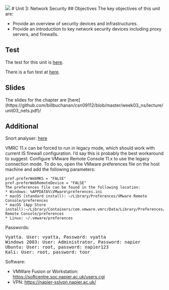 <img src="https://github.com/billbuchanan/csn09112/blob/master/zadditional/top_csn09112.png"/>
# Unit 3: Network Security
## Objectives
The key objectives of this unit are:</p>

* Provide an overview of security devices and infrastructures.
* Provide an introduction to key network security devices including proxy servers, and firewalls.

## Test
The test for this unit is [here](https://asecuritysite.com/tests/tests?sortBy=sfc06).

There is a fun test at [here](https://asecuritysite.com/tests/fun?sortBy=sfc06).

## Slides
<p>The slides for the chapter are [here](https://github.com/billbuchanan/csn09112/blob/master/week03_ns/lecture/unit03_nets.pdf)/

## Additional
Snort analyser: <a href="https://asecuritysite.com/forensics/snort2">here</a>

VMRC 11.x can be forced to run in legacy mode, which should work with current IS firewall configuration. I’d say this is probably the best workaround to suggest:
Configure VMware Remote Console 11.x to use the legacy connection mode. To do so, open the VMware preferences file on the host machine and add the following parameters:

```
pref.preferWebMKS = "FALSE"
pref.preferWebRemoteDevice = "FALSE"
The preferences file can be found in the following location:
* Windows: %APPDATA%\VMware\preferences.ini
* macOS (standard install): ~/Library/Preferences/VMware Remote Console/preferences
* macOS (App Store install):~/Library/Containers/com.vmware.vmrc/Data/Library/Preferences/VMware Remote Console/preferences
* Linux: ~/.vmware/preferences
```


Passwords:

<pre>
Vyatta. User: vyatta, Password: vyatta
Windows 2003: User: Administrator, Password: napier
Ubuntu: User: root, password: napier123
Kali: User: root, password: toor
</pre>

Software:

* VMWare Fusion or Workstation: https://softcentre.soc.napier.ac.uk/users.cgi
* VPN: https://napier-sslvpn.napier.ac.uk/




